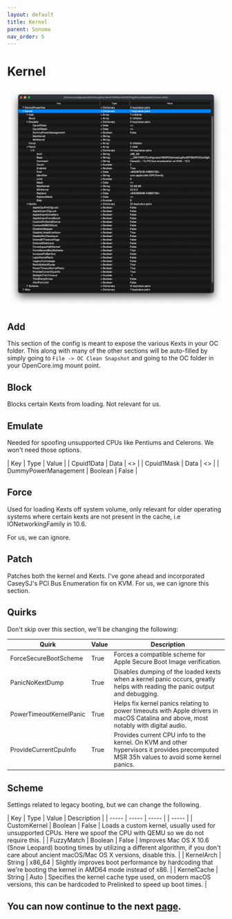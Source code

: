 ```yaml
---
layout: default
title: Kernel
parent: Sonoma
nav_order: 5
---
```


# Kernel

<a href="https://raw.githubusercontent.com/royalgraphx/DarwinKVM/main/docs/assets/OpenCoreKernel.png"><img src="../../../assets/OpenCoreKernel.png" alt=""></a>

## Add

This section of the config is meant to expose the various Kexts in your OC folder. This along with many of the other sections will be auto-filled by simply going to ``File -> OC Clean Snapshot`` and going to the OC folder in your OpenCore.img mount point.

## Block

Blocks certain Kexts from loading. Not relevant for us.

## Emulate

Needed for spoofing unsupported CPUs like Pentiums and Celerons. We won't need those options.

| Key  | Type | Value |
| Cpuid1Data | Data | <> |
| Cpuid1Mask | Data | <> |
| DummyPowerManagement | Boolean | False |

## Force

Used for loading Kexts off system volume, only relevant for older operating systems where certain kexts are not present in the cache, i.e IONetworkingFamily in 10.6.

For us, we can ignore.

## Patch

Patches both the kernel and Kexts. I've gone ahead and incorporated CaseySJ's PCI Bus Enumeration fix on KVM. For us, we can ignore this section.

## Quirks

Don't skip over this section, we'll be changing the following:

| Quirk  | Value | Description | 
| ----- | ----- | ----- |
| ForceSecureBootScheme | True | Forces a compatible scheme for Apple Secure Boot Image verification. |
| PanicNoKextDump | True | Disables dumping of the loaded kexts when a kernel panic occurs, greatly helps with reading the panic output and debugging. |
| PowerTimeoutKernelPanic | True | Helps fix kernel panics relating to power timeouts with Apple drivers in macOS Catalina and above, most notably with digital audio. |
| ProvideCurrentCpuInfo | True | Provides current CPU info to the kernel. On KVM and other hypervisors it provides precomputed MSR 35h values to avoid some kernel panics. |

## Scheme

Settings related to legacy booting, but we can change the following.

| Key  | Type | Value | Description | 
| ----- | ----- | ----- | | ----- |
| CustomKernel | Boolean | False | Loads a custom kernel, usually used for unsupported CPUs. Here we spoof the CPU with QEMU so we do not require this. |
| FuzzyMatch | Boolean | False | Improves Mac OS X 10.6 (Snow Leopard) booting times by utilizing a different algorithm, if you don't care about ancient macOS/Mac OS X versions, disable this. |
| KernelArch | String | x86_64 | Slightly improves boot performance by hardcoding that we're booting the kernel in AMD64 mode instead of x86. |
| KernelCache | String | Auto | Specifies the kernel cache type used, on modern macOS versions, this can be hardcoded to Prelinked to speed up boot times. |

## You can now continue to the next <a href="../05-Misc">page</a>.
